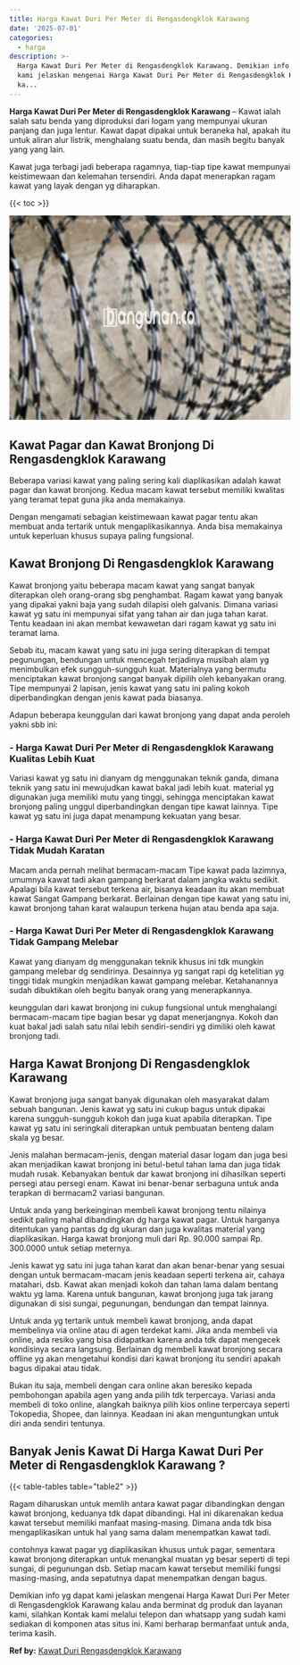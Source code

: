 ```yaml
---
title: Harga Kawat Duri Per Meter di Rengasdengklok Karawang
date: '2025-07-01'
categories:
  - harga
description: >-
  Harga Kawat Duri Per Meter di Rengasdengklok Karawang. Demikian info yg dapat
  kami jelaskan mengenai Harga Kawat Duri Per Meter di Rengasdengklok Karawang
  ka...
---
```


**Harga Kawat Duri Per Meter di Rengasdengklok Karawang** – Kawat ialah salah satu benda yang diproduksi dari logam yang mempunyai ukuran panjang dan juga lentur. Kawat dapat dipakai untuk beraneka hal, apakah itu untuk aliran alur listrik, menghalang suatu benda, dan masih begitu banyak yang yang lain.

Kawat juga terbagi jadi beberapa ragamnya, tiap-tiap tipe kawat mempunyai keistimewaan dan kelemahan tersendiri. Anda dapat menerapkan ragam kawat yang layak dengan yg diharapkan.

{{< toc >}}

![Harga Kawat Duri Per Meter di Rengasdengklok Karawang](/images/jual-kawat-murah32.png)

## Kawat Pagar dan Kawat Bronjong Di Rengasdengklok Karawang

Beberapa variasi kawat yang paling sering kali diaplikasikan adalah kawat pagar dan kawat bronjong. Kedua macam kawat tersebut memiliki kwalitas yang teramat tepat guna jika anda memakainya.

Dengan mengamati sebagian keistimewaan kawat pagar tentu akan membuat anda tertarik untuk mengaplikasikannya. Anda bisa memakainya untuk keperluan khusus supaya paling fungsional.

## Kawat Bronjong Di Rengasdengklok Karawang

Kawat bronjong yaitu beberapa macam kawat yang sangat banyak diterapkan oleh orang-orang sbg penghambat. Ragam kawat yang banyak yang dipakai yakni baja yang sudah dilapisi oleh galvanis. Dimana variasi kawat yg satu ini mempunyai sifat yang tahan air dan juga tahan karat. Tentu keadaan ini akan membat kewawetan dari ragam kawat yg satu ini teramat lama.

Sebab itu, macam kawat yang satu ini juga sering diterapkan di tempat pegunungan, bendungan untuk mencegah terjadinya musibah alam yg menimbulkan efek sungguh-sungguh kuat. Materialnya yang bermutu menciptakan kawat bronjong sangat banyak dipilih oleh kebanyakan orang. Tipe mempunyai 2 lapisan, jenis kawat yang satu ini paling kokoh diperbandingkan dengan jenis kawat pada biasanya.

Adapun beberapa keunggulan dari kawat bronjong yang dapat anda peroleh yakni sbb ini:

### \- Harga Kawat Duri Per Meter di Rengasdengklok Karawang Kualitas Lebih Kuat

Variasi kawat yg satu ini dianyam dg menggunakan teknik ganda, dimana teknik yang satu ini mewujudkan kawat bakal jadi lebih kuat. material yg digunakan juga memiliki mutu yang tinggi, sehingga menciptakan kawat bronjong paling unggul diperbandingkan dengan tipe kawat lainnya. Tipe kawat yg satu ini juga dapat menampung kekuatan yang besar.

### \- Harga Kawat Duri Per Meter di Rengasdengklok Karawang Tidak Mudah Karatan

Macam anda pernah melihat bermacam-macam Tipe kawat pada lazimnya, umumnya kawat tadi akan gampang berkarat dalam jangka waktu sedikit. Apalagi bila kawat tersebut terkena air, bisanya keadaan itu akan membuat kawat Sangat Gampang berkarat. Berlainan dengan tipe kawat yang satu ini, kawat bronjong tahan karat walaupun terkena hujan atau benda apa saja.

### \- Harga Kawat Duri Per Meter di Rengasdengklok Karawang Tidak Gampang Melebar

Kawat yang dianyam dg menggunakan teknik khusus ini tdk mungkin gampang melebar dg sendirinya. Desainnya yg sangat rapi dg ketelitian yg tinggi tidak mungkin menjadikan kawat gampang melebar. Ketahanannya sudah dibuktikan oleh begitu banyak orang yang menerapkannya.

keunggulan dari kawat bronjong ini cukup fungsional untuk menghalangi bermacam-macam tipe bagian besar yg dapat menerjangnya. Kokoh dan kuat bakal jadi salah satu nilai lebih sendiri-sendiri yg dimiliki oleh kawat bronjong tadi.

## Harga Kawat Bronjong Di Rengasdengklok Karawang

Kawat bronjong juga sangat banyak digunakan oleh masyarakat dalam sebuah bangunan. Jenis kawat yg satu ini cukup bagus untuk dipakai karena sungguh-sungguh kokoh dan juga kuat apabila diterapkan. Tipe kawat yg satu ini seringkali diterapkan untuk pembuatan benteng dalam skala yg besar.

Jenis malahan bermacam-jenis, dengan material dasar logam dan juga besi akan menjadikan kawat bronjong ini betul-betul tahan lama dan juga tidak mudah rusak. Kebanyakan bentuk dar kawat bronjong ini dihasilkan seperti persegi atau persegi enam. Kawat ini benar-benar serbaguna untuk anda terapkan di bermacam2 variasi bangunan.

Untuk anda yang berkeinginan membeli kawat bronjong tentu nilainya sedikit paling mahal dibandingkan dg harga kawat pagar. Untuk harganya ditentukan yang pantas dg dg ukuran dan juga kwalitas material yang diaplikasikan. Harga kawat bronjong muli dari Rp. 90.000 sampai Rp. 300.0000 untuk setiap meternya.

Jenis kawat yg satu ini juga tahan karat dan akan benar-benar yang sesuai dengan untuk bermacam-macam jenis keadaan seperti terkena air, cahaya matahari, dsb. Kawat akan menjadi kokoh dan tahan lama dalam bentang waktu yg lama. Karena untuk bangunan, kawat bronjong juga tak jarang digunakan di sisi sungai, pegunungan, bendungan dan tempat lainnya.

Untuk anda yg tertarik untuk membeli kawat bronjong, anda dapat membelinya via online atau di agen terdekat kami. Jika anda membeli via online, ada resiko yang bisa didapatkan karena anda tdk dapat mengecek kondisinya secara langsung. Berlainan dg membeli kawat bronjong secara offline yg akan mengetahui kondisi dari kawat bronjong itu sendiri apakah bagus dipakai atau tidak.

Bukan itu saja, membeli dengan cara online akan beresiko kepada pembohongan apabila agen yang anda pilih tdk terpercaya. Variasi anda membeli di toko online, alangkah baiknya pilih kios online terpercaya seperti Tokopedia, Shopee, dan lainnya. Keadaan ini akan menguntungkan untuk diri anda sendiri tentunya.

## Banyak Jenis Kawat Di Harga Kawat Duri Per Meter di Rengasdengklok Karawang ?

{{< table-tables table="table2" >}}

Ragam diharuskan untuk memlih antara kawat pagar dibandingkan dengan kawat bronjong, keduanya tdk dapat dibandingi. Hal ini dikarenakan kedua kawat tersebut memiliki manfaat masing-masing. Dimana anda tdk bisa mengaplikasikan untuk hal yang sama dalam menempatkan kawat tadi.

contohnya kawat pagar yg diaplikasikan khusus untuk pagar, sementara kawat bronjong diterapkan untuk menangkal muatan yg besar seperti di tepi sungai, di pegunungan dsb. Setiap macam kawat tersebut memiliki fungsi masing-masing, anda sepatutnya dapat menempatkan dengan bagus.

Demikian info yg dapat kami jelaskan mengenai Harga Kawat Duri Per Meter di Rengasdengklok Karawang kalau anda berminat dg produk dan layanan kami, silahkan Kontak kami melalui telepon dan whatsapp yang sudah kami sediakan di komponen atas situs ini. Kami berharap bermanfaat untuk anda, terima kasih.

**Ref by:** [Kawat Duri Rengasdengklok Karawang](https://id.wikipedia.org/wiki/Kawat)
